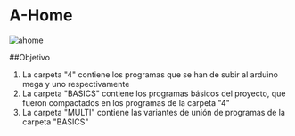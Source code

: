 # A-Home
![ahome](https://user-images.githubusercontent.com/31405248/114205256-65441880-995a-11eb-8a12-07e4bf350dcc.png)

##Objetivo

  1) La carpeta "4" contiene los programas que se han de subir al arduino mega y uno respectivamente
  2) La carpeta "BASICS" contiene los programas básicos del proyecto, que fueron compactados en los programas de la carpeta "4"
  3) La carpeta "MULTI" contiene las variantes de unión de programas de la carpeta "BASICS"

